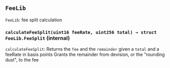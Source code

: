 ## `FeeLib`

`FeeLib`: fee split calculation




### `calculateFeeSplit(uint16 feeRate, uint256 total) → struct FeeLib.FeeSplit` (internal)

`calculateFeeSplit`: Returns the `fee` and the `remainder`
given a `total` and a feeRate in basis points
Grants the remainder from devision, or the "rounding dust", to
the fee




